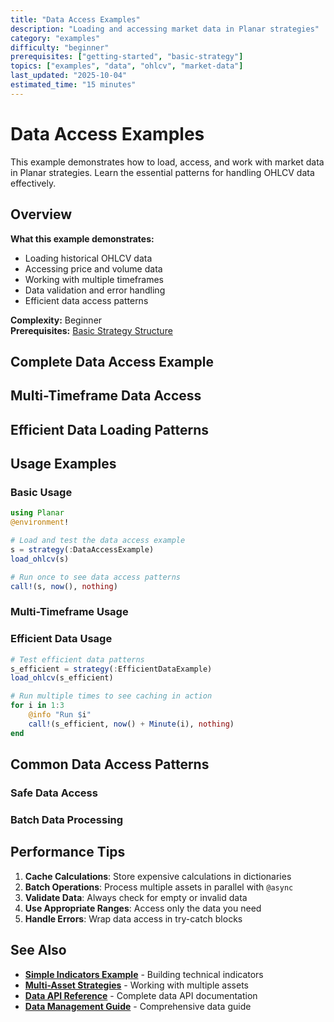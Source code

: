 ```yaml
---
title: "Data Access Examples"
description: "Loading and accessing market data in Planar strategies"
category: "examples"
difficulty: "beginner"
prerequisites: ["getting-started", "basic-strategy"]
topics: ["examples", "data", "ohlcv", "market-data"]
last_updated: "2025-10-04"
estimated_time: "15 minutes"
---
```


# Data Access Examples

This example demonstrates how to load, access, and work with market data in Planar strategies. Learn the essential patterns for handling OHLCV data effectively.

## Overview

**What this example demonstrates:**
- Loading historical OHLCV data
- Accessing price and volume data
- Working with multiple timeframes
- Data validation and error handling
- Efficient data access patterns

**Complexity:** Beginner  
**Prerequisites:** [Basic Strategy Structure](basic-strategy.md)

## Complete Data Access Example


## Multi-Timeframe Data Access


## Efficient Data Loading Patterns


## Usage Examples

### Basic Usage
```julia
using Planar
@environment!

# Load and test the data access example
s = strategy(:DataAccessExample)
load_ohlcv(s)

# Run once to see data access patterns
call!(s, now(), nothing)
```

### Multi-Timeframe Usage

### Efficient Data Usage
```julia
# Test efficient data patterns
s_efficient = strategy(:EfficientDataExample)
load_ohlcv(s_efficient)

# Run multiple times to see caching in action
for i in 1:3
    @info "Run $i"
    call!(s_efficient, now() + Minute(i), nothing)
end
```

## Common Data Access Patterns

### Safe Data Access

### Batch Data Processing

## Performance Tips

1. **Cache Calculations**: Store expensive calculations in dictionaries
2. **Batch Operations**: Process multiple assets in parallel with `@async`
3. **Validate Data**: Always check for empty or invalid data
4. **Use Appropriate Ranges**: Access only the data you need
5. **Handle Errors**: Wrap data access in try-catch blocks

## See Also

- **[Simple Indicators Example](simple-indicators.md)** - Building technical indicators
- **[Multi-Asset Strategies](multi-asset.md)** - Working with multiple assets
- **[Data API Reference](../api/data.md)** - Complete data API documentation
- **[Data Management Guide](../../guides/data-management.md)** - Comprehensive data guide